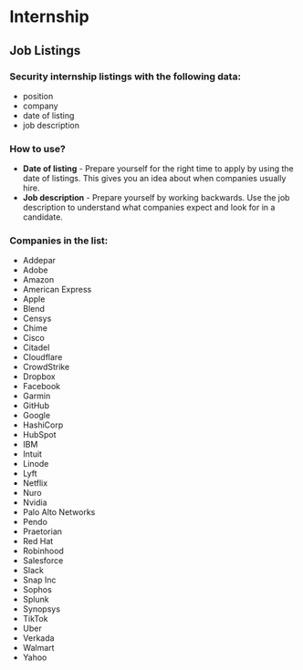 # Internship

## Job Listings

### Security internship listings with the following data:

- position
- company
- date of listing
- job description

### How to use?

- **Date of listing** - Prepare yourself for the right time to apply by using the date of listings. This gives you an idea about when companies usually hire.
- **Job description** - Prepare yourself by working backwards. Use the job description to understand what companies expect and look for in a candidate.

### Companies in the list:

- Addepar
- Adobe
- Amazon
- American Express
- Apple
- Blend
- Censys
- Chime
- Cisco
- Citadel
- Cloudflare
- CrowdStrike
- Dropbox
- Facebook
- Garmin
- GitHub
- Google
- HashiCorp
- HubSpot
- IBM
- Intuit
- Linode
- Lyft
- Netflix
- Nuro
- Nvidia
- Palo Alto Networks
- Pendo
- Praetorian
- Red Hat
- Robinhood
- Salesforce
- Slack
- Snap Inc
- Sophos
- Splunk
- Synopsys
- TikTok
- Uber
- Verkada
- Walmart
- Yahoo
